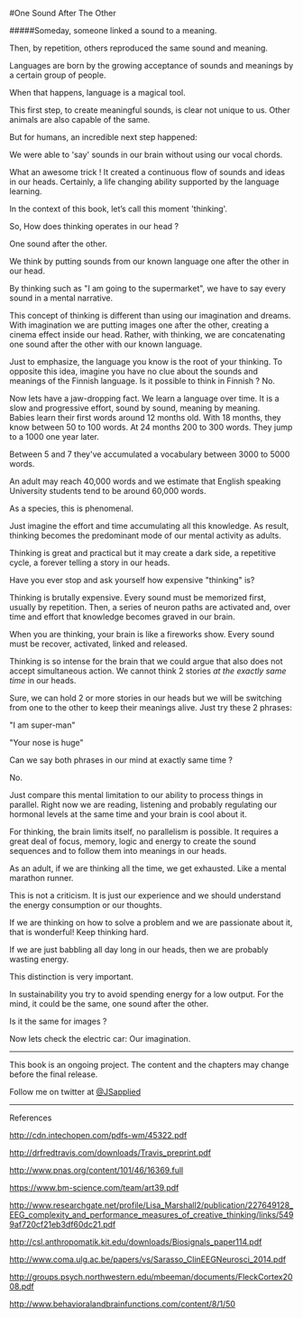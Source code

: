 #One Sound After The Other

#####Someday, someone linked a sound to a meaning. 

Then, by repetition, others reproduced the same sound and meaning. 

Languages are born by the growing acceptance of sounds and meanings by a certain group of people.

When that happens, language is a magical tool. 

This first step, to create meaningful sounds, is clear not unique to us. Other animals are also capable of the same. 

But for humans, an incredible next step happened:

We were able to 'say' sounds in our brain without using our vocal chords.

What an awesome trick ! It created a continuous flow of sounds and ideas in our heads.  Certainly, a life changing ability supported by the language learning. 

In the context of this book, let’s call this moment 'thinking'. 

So, How does thinking operates in our head ?  

One sound after the other.  

We think by putting sounds from our known language one after the other in our head. 

By thinking such as "I am going to the supermarket", we have to say every sound in a mental narrative.  

This concept of thinking is different than using our imagination and dreams. With imagination we are putting images one after the other, creating a cinema effect inside our head. Rather, with thinking, we are concatenating one sound after the other with our known language.

Just to emphasize, the language you know is the root of your thinking. To opposite this idea,  imagine you have no clue about the sounds and meanings of the Finnish language. Is it possible to think in Finnish ? No. 

Now lets have a jaw-dropping fact. We learn a language over time. It is a slow and progressive effort, sound by sound, meaning by meaning.  
Babies learn their first words around 12 months old. With 18 months, they know between 50 to 100 words. At 24 months 200 to 300 words. They jump to a 1000 one year later. 

Between 5 and 7 they've accumulated a vocabulary between 3000 to 5000 words. 

An adult may reach 40,000 words and we estimate that English speaking University students tend to be around 60,000 words. 

As a species, this is phenomenal. 

Just imagine the effort and time accumulating all this knowledge. As result, thinking becomes the predominant mode of our mental activity as adults.  

Thinking is great and practical but it may create a dark side, a repetitive cycle, a forever telling a story in our heads.

Have you ever stop and ask yourself how expensive "thinking" is?

Thinking is brutally expensive. Every sound must be memorized first,  usually by repetition.  Then, a series of neuron paths are activated and, over time and effort that knowledge becomes graved in our brain. 

When you are thinking, your brain is like a fireworks show. Every sound must be recover, activated, linked and released. 

Thinking is so intense for the brain that we could argue that also does not accept simultaneous action. We cannot think 2 stories *at the exactly same time* in our heads.

Sure, we can hold 2 or more stories in our heads but we will be switching from one to the other to keep their meanings alive. Just try these 2 phrases:

"I am super-man"

"Your nose is huge"

Can we say both phrases in our mind at exactly same time ?

No.

Just compare this mental limitation to our ability to process things in parallel. Right now we are reading, listening and probably regulating our hormonal levels at the same time and your brain is cool about it. 

For thinking, the brain limits itself, no parallelism is possible. It requires a great deal of focus, memory, logic and energy to create the sound sequences and to follow them into meanings in our heads. 

As an adult, if we are thinking all the time, we get exhausted. Like a mental marathon runner. 

This is not a criticism. It is just our experience and we should understand the energy consumption or our thoughts.

If we are thinking on how to solve a problem and we are passionate about it, that is wonderful! Keep thinking hard. 

If we are just  babbling all day long in our heads, then we are probably wasting energy. 

This distinction is very important. 

In sustainability you try to avoid spending energy for a low output. For the mind, it could be the same, one sound after the other. 

Is it the same for images ? 

Now lets check the electric car: Our imagination. 


***

This book is an ongoing project. The content and the chapters may change before the final release.

Follow me on twitter at [@JSapplied](https://twitter.com/JSapplied) 



***



References


http://cdn.intechopen.com/pdfs-wm/45322.pdf

http://drfredtravis.com/downloads/Travis_preprint.pdf

http://www.pnas.org/content/101/46/16369.full

https://www.bm-science.com/team/art39.pdf

http://www.researchgate.net/profile/Lisa_Marshall2/publication/227649128_EEG_complexity_and_performance_measures_of_creative_thinking/links/5499af720cf21eb3df60dc21.pdf

http://csl.anthropomatik.kit.edu/downloads/Biosignals_paper114.pdf

http://www.coma.ulg.ac.be/papers/vs/Sarasso_ClinEEGNeurosci_2014.pdf

http://groups.psych.northwestern.edu/mbeeman/documents/FleckCortex2008.pdf

http://www.behavioralandbrainfunctions.com/content/8/1/50